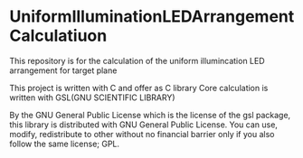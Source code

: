 # UniformIlluminationLEDArrangementCalculatiuon
This repository is for the calculation of the uniform illumincation LED arrangement for target plane

This project is written with C and offer as C library
Core calculation is written with GSL(GNU SCIENTIFIC LIBRARY)

By the GNU General Public License which is the license of the gsl package, this library is distributed with GNU General Public License.
You can use, modify, redistribute to other without no financial barrier only if you also follow the same license; GPL.
 

